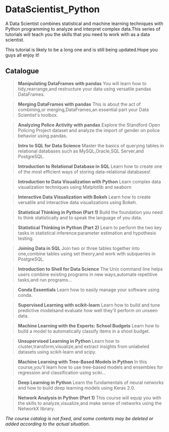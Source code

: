 # DataScientist_Python
A Data Scientist combines statistical and machine learning techniques with Python programming to analyze and interpret complex data.This series of tutorials will teach you the skills that you need to work with as a data scientist.

This tutorial is likely to be a long one and is still being updated.Hope you guys all enjoy it!

## Catalogue
> **Manipulating DataFrames with pandas**
 You will learn how to tidy,rearrange,and restructure your data using versatile pandas DataFrames.

> **Merging DataFrames with pandas**
 This is about the act of combining,or merging,DataFrames,an essential part your Data Scientist's toolbox.

> **Analyzing Police Activity with pandas**
 Explore the Standford Open Policing Project dataset and analyze the import of gender on police behavior using pandas.

> **Intro to SQL for Data Science**
 Master the basics of querying tables in relational databases such as MySQL,Oracle,SQL Server,and PostgreSQL.

> **Introduction to Relational Database in SQL**
 Learn how to create one of the most efficient ways of storing data-relational databases!

> **Introduction to Data Visualization with Python**
 Learn complex data visualization techniques using Matplotlib and seaborn

> **Interactive Data Visualization with Bokeh**
 Learn how to create versatile and interactive data visualizations using Bokeh.

> **Statistical Thinking in Python (Part 1)**
 Build the foundation you need to think statistically and to speak the language of you data.

> **Statistical Thinking in Python (Part 2)**
 Learn to perform the two key tasks in statistical inference:parameter estimation and hypothesis testing.

> **Joining Data in SQL**
 Join two or three tables together into one,combine tables using set theory,and work with subqueries in PostgreSQL.

> **Introduction to Shell for Data Science**
 The Unix command line helps users combine existing programs in new ways,automate repetitive tasks,and run programs...

> **Conda Essentials**
 Learn how to easily manage your software using conda.

> **Supervised Learning with scikit-learn**
 Learn how to build and tune predictive modelsand evaluate how well they'll perform on unseen data.

> **Machine Learning with the Experts: School Budgets**
 Learn how to build a model to automatically classify items in a shool budget.

> **Unsupervised Learning in Python**
 Learn how to cluster,transform,visualize,and extract insights from unlabeled datasets using scikit-learn and scipy.

> **Machine Learning with Tree-Based Models in Python**
 In this course,you'll learn how to use tree-based models and ensembles for regression and classification using sciki...

> **Deep Learning in Python**
 Learn the fundamentals of neural networks and how to build deep learning models using Keras 2.0.

> **Network Analysis in Python (Part 1)**
 This course will equip you with the skills to analyze,visualize,and make sense of networks using the NetworkX library.

*The course catalog is not fixed, and some contents may be deleted or added according to the actual situation.*
